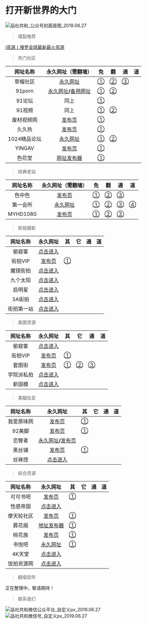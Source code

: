 # 打开新世界的大门

![品社共和_公众号封面首图_2019.06.27](https://www.privacypic.com/images/2019/06/27/__2019.06.271bf1a6c9802c3ea4.png)

> 墙裂推荐

[i资源丨搜罗全球最新最火资源](https://www.izysir.com)

> 热门社区

|   网址名称   |                      永久网址（需翻墙）                      |                           免                           |                       翻                       |                          通                          |  道  |
| :----------: | :----------------------------------------------------------: | :----------------------------------------------------: | :--------------------------------------------: | :--------------------------------------------------: | :--: |
|   草榴社区   | [永久网址](https://www.t66y.com/index.php?u=521741&ext=94229) | [①](https://1024.fil6.tk/index.php?u=521741&ext=94229) | [②](http://没.ml/index.php?u=521741&ext=94229) | [③](http://元旦快乐.ml/index.php?u=521741&ext=94229) |      |
|    91porn    | [永久网址](91porn.com)**/**[备用网址](https://www.ebay.com/usr/91dizhi_1) |      [①](http://514.flexiblegeeks.com/index.php)       |    [②](https://mygameofthrones.space/Cazn2)    |                                                      |      |
|    91论坛    |                             同上                             |        [①](http://f412.botkoplak.com/index.php)        |                                                |                                                      |      |
|    91视频    |                             同上                             |         [①](https://vip3.t9k.space/index.php)          |         [②](http://a.t6k.co/index.php)         |                                                      |      |
|  废材视频网  |          [发布页](https://www.ebay.com/usr/fcpor0)           |                [①](https://xinfcw.net/)                |                                                |                                                      |      |
|    久久热    |          [发布页](https://www.ebay.com/usr/yi-4298)          |               [①](https://new99a4.com/)                |                                                |                                                      |      |
| 1024精品论坛 |               [永久网址](https://1024cu.com/)                |                [①](https://1024wu.com/)                |            [②](https://1024ce.com)             |                                                      |      |
|    YINGAV    |         [发布页](https://www.ebay.com/usr/cwbf3674)          |                [①](http://yingav1.com/)                |                                                |                                                      |      |
|    色花堂    |      [网址发布器](http://www.huatangaoqing.com/123.zip)      |               [①](https://www.sht88.me/)               |                                                |                                                      |      |

> 经典老站

| 网址名称 |                    永久网址（需翻墙）                     |               免               |               翻                |               通               |               道               |
| :------: | :-------------------------------------------------------: | :----------------------------: | :-----------------------------: | :----------------------------: | :----------------------------: |
|  色中色  | [发布页](http://k.1k2k3k.com/bbs/thread-7519105-1-1.html) | [①](http://k.1k2k3k.com/bbs/)  | [②](http://174.127.195.66/bbs/) | [③](http://s.1s2s3s.com/bbs/)  |                                |
| 第一会所 |              [永久网址](http://sis001.com/)               | [①](http://38.103.161.11/bbs/) | [②](http://38.103.161.14/bbs/)  | [③](http://38.103.161.16/bbs/) | [④](http://38.103.161.17/bbs/) |
| MYHD1080 |              [发布页](https://www.myhd.tw/)               |    [①](http://www.1080.tw/)    |   [②](http://www.ahd1080.com)   |   [③](http://www.hd1080.com)   |                                |

> 街拍摄影

|  网址名称  |                  永久网址                  |              其               |  它  |  通  |  道  |
| :--------: | :----------------------------------------: | :---------------------------: | :--: | :--: | :--: |
|   偷窥客   | [点击进入](http://64.62.209.163/forum.php) |                               |      |      |      |
|  街拍VIP   |     [发布页](http://www.jiepaizz.com/)     | [①](http://www.jiepaita.com/) |      |      |      |
|  魔镜街拍  |   [点击进入](http://www.520mojing.com/)    |                               |      |      |      |
|  九个太阳  |      [点击进入](http://www.9gty.net/)      |                               |      |      |      |
|   启明星   |     [点击进入](http://www.qmxyc.com/)      |                               |      |      |      |
|   3A街拍   |   [点击进入](https://www.3ajiepai.com/)    |                               |      |      |      |
| 街拍第一站 |      [点击进入](http://www.jp95.com/)      |                               |      |      |      |

> 美图资源

|  网址名称  |                  永久网址                  |              其               |              它               |            通            |  道  |
| :--------: | :----------------------------------------: | :---------------------------: | :---------------------------: | :----------------------: | :--: |
|   偷窥客   | [点击进入](http://64.62.209.163/forum.php) |                               |                               |                          |      |
|  街拍VIP   |     [发布页](http://www.jiepaizz.com/)     | [①](http://www.jiepaita.com/) |                               |                          |      |
|   套图街   |      [发布页](http://taotufabu.com/)       |  [①](http://taotutaotu.com/)  | [②](http://www.taotujie.org/) | [③](http://taotujie.me/) |      |
| 学院派私拍 |   [点击进入](http://www.170jiepai.com/)    |                               |                               |                          |      |
|   新国模   |      [点击进入](http://www.guomo.co/)      |                               |                               |                          |      |

> 美腿丝足

|  网址名称  |                           永久网址                           |                  其                  |  它  |  通  |  道  |
| :--------: | :----------------------------------------------------------: | :----------------------------------: | :--: | :--: | :--: |
| 我爱原味网 |                 [发布页](www.52yuanwei.top)                  |   [①](http://www.52yuanwei.city/)    |      |      |      |
|   92美脚   |              [发布页](http://www.222foot.com/)               | [①](http://www.94foot.com/forum.php) |      |      |      |
|   恋臀者   | [永久网址](http://www.liantun.com/)**/**[发布页](http://blog.qooza.hk/baoerjin) |                                      |      |      |      |
|   黑丝铺   |               [发布页](http://www.hsp001.com/)               | [①](http://heisipu91.top/forum.php)  |      |      |      |
|   丝袜控   |             [点击进入](http://www.siwakom.com/)              |                                      |      |      |      |

> 综合资源

|  网址名称  |                         永久网址                          |                   其                    |  它  |  通  |  道  |
| :--------: | :-------------------------------------------------------: | :-------------------------------------: | :--: | :--: | :--: |
|  可可书吧  | [发布页](https://github.com/mailes/kkdizhi/wiki/kkdizhi)  | [①](http://www.qiushiapp.com/forum.php) |      |      |      |
|  性感帝国  |         [点击进入](http://www.xinggandiguo.com/)          |                                         |      |      |      |
| 摩天轮社区 |               [发布页](https://77mtl.com/)                |         [①](http://mtl14.xyz/)          |      |      |      |
|   葬花阁   | [地址发布器](http://www.zhgcom.xyz/thread-67857-1-1.html) |       [①](http://www.zhgcom.xyz/)       |      |      |      |
|   桃花族   |                [发布页](http://thzhd.us/)                 |     [①](http://thz5.net/forum.php)      |      |      |      |
|   书悦吧   |           [永久网址](http://www.shuyueba.com/)            |      [①](http://www.shuyue8.com/)       |      |      |      |
|   4K天堂   |         [点击进入](http://www.4ktt.com/forum.php)         |                                         |      |      |      |
| 饭拍资源网 |           [点击进入](http://www.fanpaixiu.cc/)            |                                         |      |      |      |

> 翻墙软件

正在整理中，敬请期待！

> 联系我们

![品社共和微信公众平台_自定义px_2019.06.27](https://www.privacypic.com/images/2019/06/27/_px_2019.06.27afd7e01526bac542.png)![品社共和微信号_自定义px_2019.06.27](https://www.privacypic.com/images/2019/06/27/_px_2019.06.2795e1db70a4fcc781.png)
